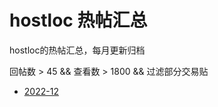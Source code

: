 # hostloc 热帖汇总
hostloc的热帖汇总，每月更新归档

回帖数 > 45 && 查看数 > 1800 && 过滤部分交易贴

* [2022-12](https://danube533.github.io/hostloc_hot/2022-12-hostloc-hot.html)
